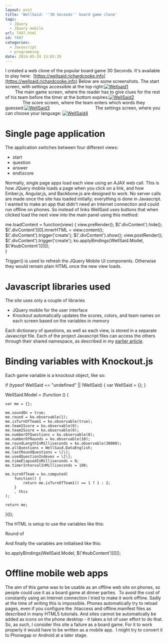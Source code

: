 ```yaml
---
layout: post
title: 'WellSaid: ''30 Seconds'' board game clone'
tags:
  - JQuery
  - JQuery mobile
url: 7497.html
id: 7497
categories:
  - Javascript
  - programming
date: 2014-05-24 13:03:19
---
```


I created a web clone of the popular board game 30 Seconds. It's available to play here:  [https://wellsaid.richardcooke.info](https://wellsaid.richardcooke.info) Below are some screenshots. The start screen, with settings accessible at the top right:[![Wellsaid1](http://richardcooke.info/wp-content/uploads/2014/05/1.png)](http://richardcooke.info/wp-content/uploads/2014/05/1.png)                                     The main game screen, where the reader has to give clues for the rest of his team before the timer at the bottom expires:[![WellSaid2](http://richardcooke.info/wp-content/uploads/2014/05/2.png)](http://richardcooke.info/wp-content/uploads/2014/05/2.png)                                     The score screen, where the team enters which words they guessed:[![WellSaid3](http://richardcooke.info/wp-content/uploads/2014/05/3.png)](http://richardcooke.info/wp-content/uploads/2014/05/3.png)                                     The settings screen, where you can choose your language: [![WellSaid4](http://richardcooke.info/wp-content/uploads/2014/05/4.png)](http://richardcooke.info/wp-content/uploads/2014/05/4.png)                                  

Single page application
=======================

The application switches between four different views:

*   start
*   question
*   answer
*   end\\score

Normally, single page apps load each view using an AJAX web call. This is how JQuery mobile loads a page when you click on a link, and how Ember.js, Angular,js, and Backbone.js are designed to work. No server calls are made once the site has loaded initially; everything is done in Javascript. I wanted to make an app that didn't need an Internet connection and could run offline on phones. So instead of links WellSaid uses buttons that when clicked load the next view into the main panel using this method:

me.loadContent = function(view) {
	view.preRender();
	$('.divContent').hide();
	$('.divContent')\[0\].innerHTML = view.content();
	$('.divContent').trigger('create');
	$('.divContent').show();
	view.postRender();
	$('.divContent').trigger('create');
	ko.applyBindings(WellSaid.Model, $('#subContent')\[0\]);        
}

Trigger() is used to refresh the JQuery Mobile UI components. Otherwise they would remain plain HTML once the new view loads.

Javascript libraries used
=========================

The site uses only a couple of libraries

*   JQuery mobile for the user interface
*   Knockout automatically updates the scores, colors, and team names on each screen based on the variables in memory

Each dictionary of questions, as well as each view, is stored in a separate Javascript file. Each of the project Javascript files can access the others through their shared namespace, as described in my [earlier article](http://richardcooke.info/the-javascript-module-pattern/ "The Javascript (pseudo) module pattern").

<script src="lib/jquery.min.js"></script>
<script src="lib/jquery.mobile.min.js"></script>
<script src="lib/json2.min.js"></script> 
<script src="lib/knockout.min.js"></script> 

<script src="js/data/wellsaid.english.js"></script>
<script src="js/data/wellsaid.afrikaans.js"></script> 
<script src="js/models/wellsaid.model.js"></script> 

<script src="js/views/wellsaid.answer.js"></script> 
<script src="js/views/wellsaid.ask.js"></script> 
<script src="js/views/wellsaid.end.js"></script> 
<script src="js/views/wellsaid.start.js"></script> 
		
<script src="js/wellsaid.main.js"></script>

Binding variables with Knockout.js
==================================

Each game variable is a knockout object, like so:

if (typeof WellSaid == "undefined" || !WellSaid) {
    var WellSaid = {};
}

WellSaid.Model = (function () {

    var me = {};

    me.soundOn = true;
    me.round = ko.observable(1);
    me.isTurnOfTeam1 = ko.observable(true);
    me.team1Score = ko.observable(0);
    me.team2Score = ko.observable(0);
    me.numberOfQuestions = ko.observable(8);
    me.numberOfRounds = ko.observable(10);
    me.roundLengthInMilliseconds = ko.observable(30000);
    me.allQuestions = WellSaid.DataEnglish;
    me.lastRoundQuestions = \[\];
    me.usedQuestionIndexes = \[\];                        
    me.timeElapsedInMilliseconds = 0;
    me.timerIntervalInMilliseconds = 100;
    
    me.turnOfTeam = ko.computed(
        function() {
            return me.isTurnOfTeam1() == 1 ? 1 : 2;  
        }
        , this
    );
    
    return me;    
}());

The HTML is setup to use the variables like this:

Round 
<span class="round" data-bind="text: round"></span>
of
<span data-bind="text: numberOfRounds"></span>

And finally the variables are initialised like this:

ko.applyBindings(WellSaid.Model, $('#subContent')\[0\]);

Offline mobile web apps
=======================

The aim of this game was to be usable as an offline web site on phones, so people could use it as a board game at dinner parties.  To avoid the cost of constantly using an Internet connection I tried to make it work offline. Sadly at the time of writing this is impossible. Phones automatically try to reload pages, even if you configure the .htaccess and offline.manifest files as described in many HTML5 tutorials. And sites cannot be automatically be added as icons on the phone desktop - it takes a lot of user effort to do that. So, as such, I consider this site a failure as a board game. For it to work properly it would have to be written as a mobile app.  I might try to convert it to Phonegap or Android at a later stage.